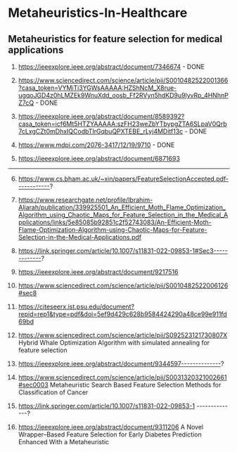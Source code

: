 # Metaheuristics-In-Healthcare
## Metaheuristics for feature selection for medical applications

1. https://ieeexplore.ieee.org/abstract/document/7346674 - DONE

2. https://www.sciencedirect.com/science/article/pii/S0010482522001366?casa_token=VYMiTi3YGWsAAAAA:HZShNcM_X8rue-ugqoJGD4z0hLMZEk9WnuXdd_oosb_Ff2RVyn5hdKD9u9lyvRp_4HNhnPZ7cQ - DONE

3. https://ieeexplore.ieee.org/abstract/document/8589392?casa_token=icf6Mt5HTZYAAAAA:szFH23weZbYTbypgZTA6SLpaV0Qrb7cLxgCZt0mDhxIQCodbTIrGqbuQPXTEBE_rLyj4MDitf13c - DONE

4. https://www.mdpi.com/2076-3417/12/19/9710 - DONE

5. https://ieeexplore.ieee.org/abstract/document/6871693

********************************************************************************************************************************************************************************************

6. https://www.cs.bham.ac.uk/~xin/papers/FeatureSelectionAccepted.pdf------------?

7. https://www.researchgate.net/profile/Ibrahim-Aljarah/publication/339925501_An_Efficient_Moth_Flame_Optimization_Algorithm_using_Chaotic_Maps_for_Feature_Selection_in_the_Medical_Applications/links/5e85085b92851c2f52743083/An-Efficient-Moth-Flame-Optimization-Algorithm-using-Chaotic-Maps-for-Feature-Selection-in-the-Medical-Applications.pdf

8. https://link.springer.com/article/10.1007/s11831-022-09853-1#Sec3-------------?

9. https://ieeexplore.ieee.org/abstract/document/9217516

10. https://www.sciencedirect.com/science/article/pii/S0010482522006126#sec8

11. https://citeseerx.ist.psu.edu/document?repid=rep1&type=pdf&doi=5ef9d429c628b9584424290a48ce99e911fd69bd

12. https://www.sciencedirect.com/science/article/pii/S092523121730807X
Hybrid Whale Optimization Algorithm with simulated annealing for feature selection

13. https://ieeexplore.ieee.org/abstract/document/9344597--------------?

14. https://www.sciencedirect.com/science/article/pii/S0031320321002661#sec0003
Metaheuristic Search Based Feature Selection Methods for Classification of Cancer

15. https://link.springer.com/article/10.1007/s11831-022-09853-1 --------------?

16. https://ieeexplore.ieee.org/abstract/document/9311206
A Novel Wrapper–Based Feature Selection for Early Diabetes Prediction Enhanced With a Metaheuristic
